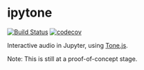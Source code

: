 
# ipytone

[![Build Status](https://travis-ci.org/benbovy/ipytone.svg?branch=master)](https://travis-ci.org/benbovy/ipytone)
[![codecov](https://codecov.io/gh/benbovy/ipytone/branch/master/graph/badge.svg)](https://codecov.io/gh/benbovy/ipytone)


Interactive audio in Jupyter, using [Tone.js](https://tonejs.github.io).

Note: This is still at a proof-of-concept stage.
